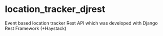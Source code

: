 # location_tracker_djrest
Event based location tracker Rest API which was developed with Django Rest Framework (+Haystack)
